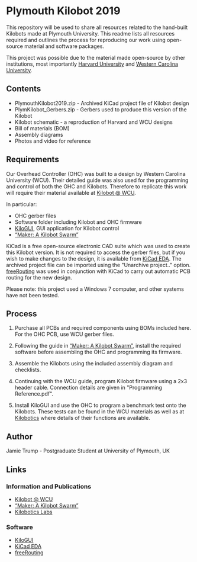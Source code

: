 # Plymouth Kilobot 2019

This repository will be used to share all resources related to the hand-built Kilobots made at Plymouth University. This readme lists all resources required and outlines the process for reproducing our work using open-source material and software packages.

This project was possible due to the material made open-source by other institutions, most importantly [Harvard University](https://ssr.seas.harvard.edu/kilobots) and [Western Carolina University](https://kilobot.wcu.edu/).

## Contents
* PlymouthKilobot2019.zip - Archived KiCad project file of Kilobot design
* PlymKilobot_Gerbers.zip - Gerbers used to produce this version of the Kilobot
* Kilobot schematic - a reproduction of Harvard and WCU designs
* Bill of materials (BOM)
* Assembly diagrams
* Photos and video for reference


## Requirements
Our Overhead Controller (OHC) was built to a design by Western Carolina University (WCU). Their detailed guide was also used for the programming and control of both the OHC and Kilobots. Therefore to replicate this work will require their material available at [Kilobot @ WCU](https://kilobot.wcu.edu/).

In particular:

* OHC gerber files
* Software folder including Kilobot and OHC firmware
* [KiloGUI](https://github.com/acornejo/kilogui), GUI application for Kilobot control
* [“Maker: A Kilobot Swarm”](https://www.asee.org/public/conferences/64/papers/15441/view)

KiCad is a free open-source electronic CAD suite which was used to create this Kilobot version. It is not required to access the gerber files, but if you wish to make changes to the design, it is available from [KiCad EDA](http://kicad-pcb.org/). The archived project file can be imported using the "Unarchive project.." option. [freeRouting](https://freerouting.org/) was used in conjunction with KiCad to carry out automatic PCB routing for the new design.

Please note: this project used a Windows 7 computer, and other systems have not been tested.

## Process
1. Purchase all PCBs and required components using BOMs included here. For the OHC PCB, use WCU gerber files.

2. Following the guide in [“Maker: A Kilobot Swarm”](https://www.asee.org/public/conferences/64/papers/15441/view), install the required software before assembling the OHC and programming its firmware.

3. Assemble the Kilobots using the included assembly diagram and checklists.

4. Continuing with the WCU guide, program Kilobot firmware using a 2x3 header cable. Connection details are given in "Programming Reference.pdf".

5. Install KiloGUI and use the OHC to program a benchmark test onto the Kilobots. These tests can be found in the WCU materials as well as at [Kilobotics](https://www.kilobotics.com/labs) where details of their functions are available.

## Author
Jamie Trump - Postgraduate Student at University of Plymouth, UK

## Links

### Information and Publications
* [Kilobot @ WCU](https://kilobot.wcu.edu/)
* [“Maker: A Kilobot Swarm”](https://www.asee.org/public/conferences/64/papers/15441/view)
* [Kilobotics Labs](https://www.kilobotics.com/labs)

### Software

* [KiloGUI](https://github.com/acornejo/kilogui)
* [KiCad EDA](http://kicad-pcb.org/)
* [freeRouting](https://freerouting.org/)
